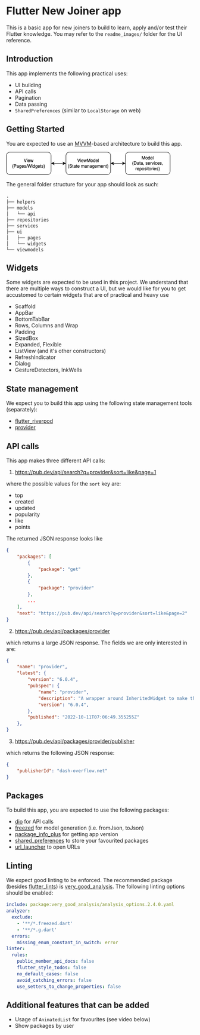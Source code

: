 # Flutter New Joiner app

This is a basic app for new joiners to build to learn, apply and/or test their Flutter knowledge. You may refer to the `readme_images/` folder for the UI reference.

## Introduction

This app implements the following practical uses:
- UI building
- API calls
- Pagination
- Data passing
- `SharedPreferences` (similar to `LocalStorage` on web)

## Getting Started

You are expected to use an [MVVM](https://blog.devgenius.io/flutter-mvvm-architecture-with-provider-a81164ef6da6)-based architecture to build this app.

![mvvm](readme_images/mvvm.png)

The general folder structure for your app should look as such:
```
.
├── helpers
├── models
│   └── api
├── repositories
├── services
├── ui
│   ├── pages
│   └── widgets
└── viewmodels
```

## Widgets

Some widgets are expected to be used in this project. We understand that there are multiple ways to construct a UI, but we would like for you to get accustomed to certain widgets that are of practical and heavy use

- Scaffold
- AppBar
- BottomTabBar
- Rows, Columns and Wrap
- Padding
- SizedBox
- Expanded, Flexible
- ListView (and it's other constructors)
- RefreshIndicator
- Dialog
- GestureDetectors, InkWells

## State management

We expect you to build this app using the following state management tools (separately):
- [flutter_riverpod](https://pub.dev/packages/flutter_riverpod)
- [provider](https://pub.dev/packages/provider)

## API calls

This app makes three different API calls:

1. https://pub.dev/api/search?q=provider&sort=like&page=1

where the possible values for the `sort` key are:
- top
- created
- updated
- popularity
- like
- points

The returned JSON response looks like
```json
{
    "packages": [
        {
            "package": "get"
        },
        {
            "package": "provider"
        },
        ...
    ],
    "next": "https://pub.dev/api/search?q=provider&sort=like&page=2"
}
```

2. https://pub.dev/api/packages/provider

which returns a large JSON response. The fields we are only interested in are:
```json
{
    "name": "provider",
    "latest": {
        "version": "6.0.4",
        "pubspec": {
            "name": "provider",
            "description": "A wrapper around InheritedWidget to make them easier to use and more reusable.",
            "version": "6.0.4",
        },
        "published": "2022-10-11T07:06:49.355255Z"
    },
}
```

3. https://pub.dev/api/packages/provider/publisher

which returns the following JSON response:
```json
{
    "publisherId": "dash-overflow.net"
}
```

## Packages

To build this app, you are expected to use the following packages:
- [dio](https://pub.dev/packages/dio) for API calls
- [freezed](https://pub.dev/packages/freezed) for model generation (i.e. fromJson, toJson)
- [package_info_plus](https://pub.dev/packages/package_info_plus) for getting app version
- [shared_preferences](https://pub.dev/packages/shared_preferences) to store your favourited packages
- [url_launcher](https://pub.dev/packages/url_launcher) to open URLs

## Linting

We expect good linting to be enforced. The recommended package (besides [flutter_lints](https://pub.dev/packages/flutter_lints)) is [very_good_analysis](https://pub.dev/packages/very_good_analysis). The following linting options should be enabled:

```yaml
include: package:very_good_analysis/analysis_options.2.4.0.yaml
analyzer:
  exclude:
    - '**/*.freezed.dart'
    - '**/*.g.dart'
  errors:
    missing_enum_constant_in_switch: error
linter:
  rules:
    public_member_api_docs: false
    flutter_style_todos: false
    no_default_cases: false
    avoid_catching_errors: false
    use_setters_to_change_properties: false
```

## Additional features that can be added

- Usage of `AnimatedList` for favourites (see video below)
- Show packages by user
